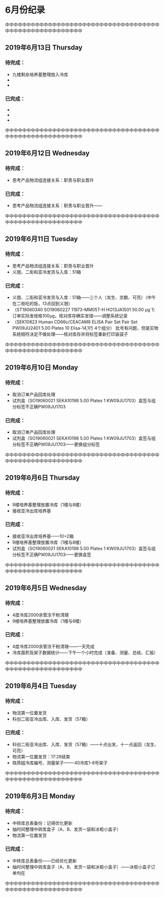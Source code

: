 # 6月份纪录

中中中中中中中中中中中中中中中中中中中中中中中中中中中中中中中中中中中中中中中中中中中中中中中中中中中中中中
## 2019年6月13日 Thursday

### 待完成：

- 九楼剩余培养基整理放入冷库
- 
- 

### 已完成：

- 
- 
- 

中中中中中中中中中中中中中中中中中中中中中中中中中中中中中中中中中中中中中中中中中中中中中中中中中中中中中中
## 2019年6月12日 Wednesday

### 待完成：

- 思考产品物流组连接关系：职责与职业晋升

### 已完成：

- 思考产品物流组连接关系：职责与职业晋升——

中中中中中中中中中中中中中中中中中中中中中中中中中中中中中中中中中中中中中中中中中中中中中中中中中中中中中中
## 2019年6月11日 Tuesday

### 待完成：

- 思考产品物流组连接关系：职责与职业晋升
- 义翘、二街和亚冷发货与入库：51箱

### 已完成：

- 义翘、二街和亚冷发货与入库：51箱——三个人（龙生、京鹏、可亮）（中午在二街吃的饭，13点回到义翘）
- （ST19060340 SO19060227 11973-MM05T-H HO13JA1501 50.00 µg 1）
  订单实际发规格100µg，核对库存确实发错——调整系统记录
- （SEK10823 Human CD66c/CEACAM6 ELISA Pair Set Pair Set PW09JU2401 5.00 Plates 10 Elisa-14,1行 4个组分）
  批号有问题，但是实物系统相符决定不做处理——核对库存并将标签重新打印装袋子

中中中中中中中中中中中中中中中中中中中中中中中中中中中中中中中中中中中中中中中中中中中中中中中中中中中中中中
## 2019年6月10日 Monday

### 待完成：

- 取消订单产品回库处理
- 试剂盒（SO19060021 SEKA10198 5.00 Plates 1 KW09JU1703）盒签与组分标签不正确PW09JU1703

### 已完成：

- 取消订单产品回库处理
- 试剂盒（SO19060021 SEKA10198 5.00 Plates 1 KW09JU1703）盒签与组分标签不正确PW09JU1703——更换组分标签

中中中中中中中中中中中中中中中中中中中中中中中中中中中中中中中中中中中中中中中中中中中中中中中中中中中中中中
## 2019年6月6日 Thursday

### 待完成：

- 9楼培养基整理放置冷库（1楼与8楼）
- 接收亚冷出库培养基

### 已完成：

- 接收亚冷出库培养基——10+2箱
- 9楼培养基整理放置冷库（1楼与8楼）
- 试剂盒（SO19060021 SEKA10198 5.00 Plates 1 KW09JU1703）盒签与组分标签不正确PW09JU1703——更换盒签

中中中中中中中中中中中中中中中中中中中中中中中中中中中中中中中中中中中中中中中中中中中中中中中中中中中中中中
## 2019年6月5日 Wednesday

### 待完成：

- 4度冷库2000余管冻干粉清理
- 9楼培养基整理放置冷库（1楼与8楼）

### 已完成：

- 4度冷库2000余管冻干粉清理——一天完成
- 冷库面积及架子数据统计——下午一个小时完成（准备、测量、总结、汇报）

中中中中中中中中中中中中中中中中中中中中中中中中中中中中中中中中中中中中中中中中中中中中中中中中中中中中中中
## 2019年6月4日 Tuesday

### 待完成：

- 物流第一位置发货
- 科创二街亚冷出库、入库、发货（57箱）

### 已完成：

- 科创二街亚冷出库、入库、发货（57箱）——十点出发，十一点返回（龙生、可亮）
- 物流第一位置发货：17:28结束
- 晓燕姐冷库编号、测量架子——-40冷库1-8号架子

中中中中中中中中中中中中中中中中中中中中中中中中中中中中中中中中中中中中中中中中中中中中中中中中中中中中中中
## 2019年6月3日 Monday

### 待完成：

- 中转库总表备份：记得优化更新
- 抽时间整理中转库盒子（A、B、发货一袋和冰柜小盒子）
- 物流第一位置发货

### 已完成：

- 中转库总表备份——已经优化更新
- 抽时间整理中转库盒子（A、B、发货一袋和冰柜小盒子）——冰柜小盒子订单均在

中中中中中中中中中中中中中中中中中中中中中中中中中中中中中中中中中中中中中中中中中中中中中中中中中中中中中中

